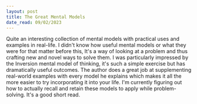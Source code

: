 ```yaml
---
layout: post
title: The Great Mental Models
date_read: 09/02/2023
---
```


Quite an interesting collection of mental models with practical uses and examples in real-life. I didn't know how useful mental models or what they were for that matter before this, It's a way of looking at a problem and thus crafting new and novel ways to solve them. I was particularly impressed by the Inversion mental model of thinking, it's such a simple exercise but has dramatically useful outcomes. The author does a great job at supplementing real-world examples with every model he explains which makes it all the more easier to try incorporating it into your life. I'm currently figuring out how to actually recall and retain these models to apply while problem-solving. It's a good short read.
